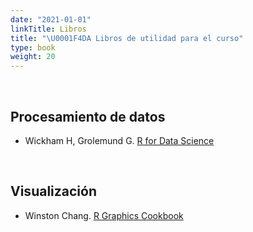 ```yaml
---
date: "2021-01-01"
linkTitle: Libros
title: "\U0001F4DA Libros de utilidad para el curso"
type: book
weight: 20
---
```


<br>

## Procesamiento de datos
* Wickham H, Grolemund G. [R for Data Science](https://r4ds.had.co.nz)

<br>

## Visualización
* Winston Chang. [R Graphics Cookbook](https://r-graphics.org)
